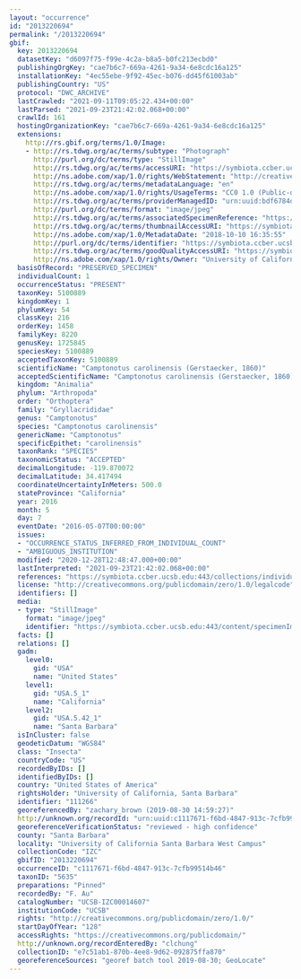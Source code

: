 ```yaml
---
layout: "occurrence"
id: "2013220694"
permalink: "/2013220694"
gbif:
  key: 2013220694
  datasetKey: "d6097f75-f99e-4c2a-b8a5-b0fc213ecbd0"
  publishingOrgKey: "cae7b6c7-669a-4261-9a34-6e8cdc16a125"
  installationKey: "4ec55ebe-9f92-45ec-b076-dd45f61003ab"
  publishingCountry: "US"
  protocol: "DWC_ARCHIVE"
  lastCrawled: "2021-09-11T09:05:22.434+00:00"
  lastParsed: "2021-09-23T21:42:02.068+00:00"
  crawlId: 161
  hostingOrganizationKey: "cae7b6c7-669a-4261-9a34-6e8cdc16a125"
  extensions:
    http://rs.gbif.org/terms/1.0/Image:
    - http://rs.tdwg.org/ac/terms/subtype: "Photograph"
      http://purl.org/dc/terms/type: "StillImage"
      http://rs.tdwg.org/ac/terms/accessURI: "https://symbiota.ccber.ucsb.edu:443/content/specimenImages/UCSB_IZC/UCSB-IZC00014/UCSB-IZC00014607_lg.jpg"
      http://ns.adobe.com/xap/1.0/rights/WebStatement: "http://creativecommons.org/publicdomain/zero/1.0/"
      http://rs.tdwg.org/ac/terms/metadataLanguage: "en"
      http://ns.adobe.com/xap/1.0/rights/UsageTerms: "CC0 1.0 (Public-domain)"
      http://rs.tdwg.org/ac/terms/providerManagedID: "urn:uuid:bdf6784d-22ae-45fc-a644-b07d9d5e3a79"
      http://purl.org/dc/terms/format: "image/jpeg"
      http://rs.tdwg.org/ac/terms/associatedSpecimenReference: "https://symbiota.ccber.ucsb.edu:443/collections/individual/index.php?occid=111266"
      http://rs.tdwg.org/ac/terms/thumbnailAccessURI: "https://symbiota.ccber.ucsb.edu:443/content/specimenImages/UCSB_IZC/UCSB-IZC00014/UCSB-IZC00014607_tn.jpg"
      http://ns.adobe.com/xap/1.0/MetadataDate: "2018-10-10 16:35:55"
      http://purl.org/dc/terms/identifier: "https://symbiota.ccber.ucsb.edu:443/content/specimenImages/UCSB_IZC/UCSB-IZC00014/UCSB-IZC00014607_lg.jpg"
      http://rs.tdwg.org/ac/terms/goodQualityAccessURI: "https://symbiota.ccber.ucsb.edu:443/content/specimenImages/UCSB_IZC/UCSB-IZC00014/UCSB-IZC00014607.jpg"
      http://ns.adobe.com/xap/1.0/rights/Owner: "University of California, Santa Barbara"
  basisOfRecord: "PRESERVED_SPECIMEN"
  individualCount: 1
  occurrenceStatus: "PRESENT"
  taxonKey: 5100889
  kingdomKey: 1
  phylumKey: 54
  classKey: 216
  orderKey: 1458
  familyKey: 8220
  genusKey: 1725845
  speciesKey: 5100889
  acceptedTaxonKey: 5100889
  scientificName: "Camptonotus carolinensis (Gerstaecker, 1860)"
  acceptedScientificName: "Camptonotus carolinensis (Gerstaecker, 1860)"
  kingdom: "Animalia"
  phylum: "Arthropoda"
  order: "Orthoptera"
  family: "Gryllacrididae"
  genus: "Camptonotus"
  species: "Camptonotus carolinensis"
  genericName: "Camptonotus"
  specificEpithet: "carolinensis"
  taxonRank: "SPECIES"
  taxonomicStatus: "ACCEPTED"
  decimalLongitude: -119.870072
  decimalLatitude: 34.417494
  coordinateUncertaintyInMeters: 500.0
  stateProvince: "California"
  year: 2016
  month: 5
  day: 7
  eventDate: "2016-05-07T00:00:00"
  issues:
  - "OCCURRENCE_STATUS_INFERRED_FROM_INDIVIDUAL_COUNT"
  - "AMBIGUOUS_INSTITUTION"
  modified: "2020-12-28T12:48:47.000+00:00"
  lastInterpreted: "2021-09-23T21:42:02.068+00:00"
  references: "https://symbiota.ccber.ucsb.edu:443/collections/individual/index.php?occid=111266"
  license: "http://creativecommons.org/publicdomain/zero/1.0/legalcode"
  identifiers: []
  media:
  - type: "StillImage"
    format: "image/jpeg"
    identifier: "https://symbiota.ccber.ucsb.edu:443/content/specimenImages/UCSB_IZC/UCSB-IZC00014/UCSB-IZC00014607_lg.jpg"
  facts: []
  relations: []
  gadm:
    level0:
      gid: "USA"
      name: "United States"
    level1:
      gid: "USA.5_1"
      name: "California"
    level2:
      gid: "USA.5.42_1"
      name: "Santa Barbara"
  isInCluster: false
  geodeticDatum: "WGS84"
  class: "Insecta"
  countryCode: "US"
  recordedByIDs: []
  identifiedByIDs: []
  country: "United States of America"
  rightsHolder: "University of California, Santa Barbara"
  identifier: "111266"
  georeferencedBy: "zachary_brown (2019-08-30 14:59:27)"
  http://unknown.org/recordId: "urn:uuid:c1117671-f6bd-4847-913c-7cfb99514b46"
  georeferenceVerificationStatus: "reviewed - high confidence"
  county: "Santa Barbara"
  locality: "University of California Santa Barbara West Campus"
  collectionCode: "IZC"
  gbifID: "2013220694"
  occurrenceID: "c1117671-f6bd-4847-913c-7cfb99514b46"
  taxonID: "5635"
  preparations: "Pinned"
  recordedBy: "F. Au"
  catalogNumber: "UCSB-IZC00014607"
  institutionCode: "UCSB"
  rights: "http://creativecommons.org/publicdomain/zero/1.0/"
  startDayOfYear: "128"
  accessRights: "https://creativecommons.org/publicdomain/"
  http://unknown.org/recordEnteredBy: "clchung"
  collectionID: "e7c51ab1-870b-4ee8-9d62-092875ffa870"
  georeferenceSources: "georef batch tool 2019-08-30; GeoLocate"
---
```

